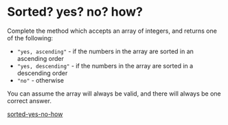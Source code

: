 # Sorted? yes? no? how?

Complete the method which accepts an array of integers, and returns one of the following:

* `"yes, ascending"` - if the numbers in the array are sorted in an ascending order
* `"yes, descending"` - if the numbers in the array are sorted in a descending order
* `"no"` - otherwise


You can assume the array will always be valid, and there will always be one correct answer.


[sorted-yes-no-how](https://www.codewars.com/kata/580a4734d6df748060000045)